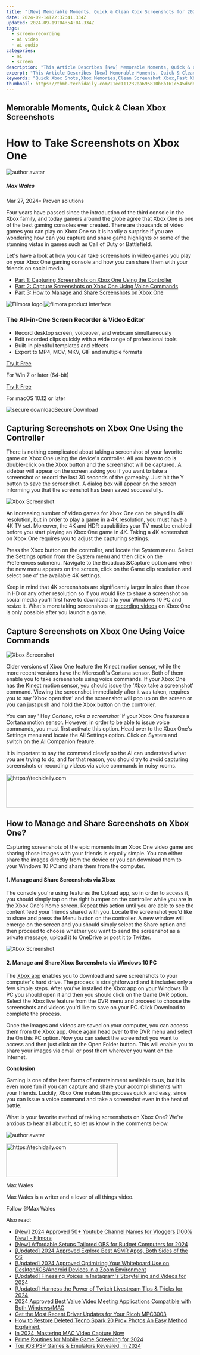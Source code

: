 ```yaml
---
title: "[New] Memorable Moments, Quick & Clean Xbox Screenshots for 2024"
date: 2024-09-14T22:37:41.334Z
updated: 2024-09-19T04:54:04.334Z
tags: 
  - screen-recording
  - ai video
  - ai audio
categories: 
  - ai
  - screen
description: "This Article Describes [New] Memorable Moments, Quick & Clean Xbox Screenshots for 2024"
excerpt: "This Article Describes [New] Memorable Moments, Quick & Clean Xbox Screenshots for 2024"
keywords: "Quick Xbox Shots,Xbox Memories,Clean Screenshot Xbox,Fast Xbox Capture,Xbox Snapshots,Quick Screen Xbox,Clean Xbox Photo"
thumbnail: https://thmb.techidaily.com/21ec111232ea695810b8b161c545d6d8dc411e7eef6880dc4b8d8fa008ddde2f.png
---
```


## Memorable Moments, Quick & Clean Xbox Screenshots

# How to Take Screenshots on Xbox One

![author avatar](https://images.wondershare.com/filmora/article-images/max-wales-author.jpg)

##### Max Wales

 Mar 27, 2024• Proven solutions

Four years have passed since the introduction of the third console in the Xbox family, and today gamers around the globe agree that Xbox One is one of the best gaming consoles ever created. There are thousands of video games you can play on Xbox One so it is hardly a surprise if you are wondering how can you capture and share game highlights or some of the stunning vistas in games such as Call of Duty or Battlefield.

Let's have a look at how you can take screenshots in video games you play on your Xbox One gaming console and how you can share them with your friends on social media.

* [Part 1: Capturing Screenshots on Xbox One Using the Controller](#part1)
* [Part 2: Capture Screenshots on Xbox One Using Voice Commands](#part2)
* [Part 3: How to Manage and Share Screenshots on Xbox One](#part3)

![Filmora logo](https://images.wondershare.com/filmora/logo_icon/wondershare-filmora-logo-horizontal.png) ![filmora product interface](https://images.wondershare.com/filmora/images/common/filmora-product-banner.png)

### The All-in-One Screen Recorder & Video Editor

* Record desktop screen, voiceover, and webcam simultaneously
* Edit recorded clips quickly with a wide range of professional tools
* Built-in plentiful templates and effects
* Export to MP4, MOV, MKV, GIF and multiple formats

[Try It Free](https://tools.techidaily.com/wondershare/filmora/download/)

For Win 7 or later (64-bit)

[Try It Free](https://tools.techidaily.com/wondershare/filmora/download/)

For macOS 10.12 or later

![secure download](https://static.wondershare.com/images-filmora/images/common/securety.svg)Secure Download

## Capturing Screenshots on Xbox One Using the Controller

There is nothing complicated about taking a screenshot of your favorite game on Xbox One using the device's controller. All you have to do is double-click on the Xbox button and the screenshot will be captured. A sidebar will appear on the screen asking you if you want to take a screenshot or record the last 30 seconds of the gameplay. Just hit the Y button to save the screenshot. A dialog box will appear on the screen informing you that the screenshot has been saved successfully.

![Xbox Screenshot ](https://images.wondershare.com/filmora/article-images/xbox-screenshot.jpg)

An increasing number of video games for Xbox One can be played in 4K resolution, but in order to play a game in a 4K resolution, you must have a 4K TV set. Moreover, the 4K and HDR capabilities your TV must be enabled before you start playing an Xbox One game in 4K. Taking a 4K screenshot on Xbox One requires you to adjust the capturing settings.

Press the Xbox button on the controller, and locate the System menu. Select the Settings option from the System menu and then click on the Preferences submenu. Navigate to the Broadcast&Capture option and when the new menu appears on the screen, click on the Game clip resolution and select one of the available 4K settings.

Keep in mind that 4K screenshots are significantly larger in size than those in HD or any other resolution so if you would like to share a screenshot on social media you'll first have to download it to your Windows 10 PC and resize it. What's more taking screenshots or [recording videos](https://tools.techidaily.com/wondershare/filmora/download/) on Xbox One is only possible after you launch a game.

## Capture Screenshots on Xbox One Using Voice Commands

![Xbox Screenshot ](https://images.wondershare.com/filmora/article-images/xbox-voice-screenshot.jpg)

Older versions of Xbox One feature the Kinect motion sensor, while the more recent versions have the Microsoft's Cortana sensor. Both of them enable you to take screenshots using voice commands. If your Xbox One has the Kinect motion sensor, you should issue the 'Xbox take a screenshot' command. Viewing the screenshot immediately after it was taken, requires you to say 'Xbox open that' and the screenshot will pop up on the screen or you can just push and hold the Xbox button on the controller.

You can say ' Hey _Cortana, take a screenshot'_ if your Xbox One features a Cortana motion sensor. However, in order to be able to issue voice commands, you must first activate this option. Head over to the Xbox One's Settings menu and locate the All Settings option. Click on System and switch on the AI Companion feature.

It is important to say the command clearly so the AI can understand what you are trying to do, and for that reason, you should try to avoid capturing screenshots or recording videos via voice commands in noisy rooms.

<!-- affiliate ads begin -->
<a href="https://aligracehair.sjv.io/c/5597632/1938721/19272" target="_top" id="1938721">
  <img src="//a.impactradius-go.com/display-ad/19272-1938721" border="0" alt="https://techidaily.com" width="728" height="90"/>
</a>
<img height="0" width="0" src="https://aligracehair.sjv.io/i/5597632/1938721/19272" style="position:absolute;visibility:hidden;" border="0" />
<!-- affiliate ads end -->

## How to Manage and Share Screenshots on Xbox One?

Capturing screenshots of the epic moments in an Xbox One video game and sharing those images with your friends is equally simple. You can either share the images directly from the device or you can download them to your Windows 10 PC and share them from the computer.

#### 1. Manage and Share Screenshots via Xbox

The console you're using features the Upload app, so in order to access it, you should simply tap on the right bumper on the controller while you are in the Xbox One's home screen. Repeat this action until you are able to see the content feed your friends shared with you. Locate the screenshot you'd like to share and press the Menu button on the controller. A new window will emerge on the screen and you should simply select the Share option and then proceed to choose whether you want to send the screenshot as a private message, upload it to OneDrive or post it to Twitter.

![Xbox Screenshot ](https://images.wondershare.com/filmora/article-images/xbox-screenshot-share.jpg)

#### 2. Manage and Share Xbox Screenshots via Windows 10 PC

The [Xbox app](https://www.xbox.com/en-US/xbox-app) enables you to download and save screenshots to your computer's hard drive. The process is straightforward and it includes only a few simple steps. After you've installed the Xbox app on your Windows 10 PC you should open it and then you should click on the Game DVR option. Select the Xbox live feature from the DVR menu and proceed to choose the screenshots and videos you'd like to save on your PC. Click Download to complete the process.

Once the images and videos are saved on your computer, you can access them from the Xbox app. Once again head over to the DVR menu and select the On this PC option. Now you can select the screenshot you want to access and then just click on the Open Folder button. This will enable you to share your images via email or post them wherever you want on the Internet.

**Conclusion**

Gaming is one of the best forms of entertainment available to us, but it is even more fun if you can capture and share your accomplishments with your friends. Luckily, Xbox One makes this process quick and easy, since you can issue a voice command and take a screenshot even in the heat of battle.

What is your favorite method of taking screenshots on Xbox One? We're anxious to hear all about it, so let us know in the comments below.

![author avatar](https://images.wondershare.com/filmora/article-images/max-wales-author.jpg)

<!-- affiliate ads begin -->
<a href="https://aligracehair.sjv.io/c/5597632/1948932/19272" target="_top" id="1948932">
  <img src="//a.impactradius-go.com/display-ad/19272-1948932" border="0" alt="https://techidaily.com" width="300" height="90"/>
</a>
<img height="0" width="0" src="https://aligracehair.sjv.io/i/5597632/1948932/19272" style="position:absolute;visibility:hidden;" border="0" />
<!-- affiliate ads end -->

Max Wales

Max Wales is a writer and a lover of all things video.

Follow @Max Wales

<ins class="adsbygoogle"
      style="display:block"
      data-ad-client="ca-pub-7571918770474297"
      data-ad-slot="8358498916"
      data-ad-format="auto"
      data-full-width-responsive="true"></ins>

<span class="atpl-alsoreadstyle">Also read:</span>
<div><ul>
<li><a href="https://youtube-data.techidaily.com/024-approved-50plus-youtube-channel-names-for-vloggers-100-new-filmora/"><u>[New] 2024 Approved 50+ Youtube Channel Names for Vloggers [100% New] - Filmora</u></a></li>
<li><a href="https://screen-activity-recording.techidaily.com/new-affordable-setups-tailored-obs-for-budget-computers-for-2024/"><u>[New] Affordable Setups Tailored OBS for Budget Computers for 2024</u></a></li>
<li><a href="https://youtube-sure.techidaily.com/ed-2024-approved-explore-best-asmr-apps-both-sides-of-the-os/"><u>[Updated] 2024 Approved Explore Best ASMR Apps, Both Sides of the OS</u></a></li>
<li><a href="https://screen-video-capture.techidaily.com/updated-2024-approved-optimizing-your-whiteboard-use-on-desktopiosandroid-devices-in-a-zoom-environment/"><u>[Updated] 2024 Approved Optimizing Your Whiteboard Use on Desktop/iOS/Android Devices in a Zoom Environment</u></a></li>
<li><a href="https://instagram-video-files.techidaily.com/updated-finessing-voices-in-instagrams-storytelling-and-videos-for-2024/"><u>[Updated] Finessing Voices in Instagram's Storytelling and Videos for 2024</u></a></li>
<li><a href="https://twitter-videos.techidaily.com/updated-harness-the-power-of-twitch-livestream-tips-and-tricks-for-2024/"><u>[Updated] Harness the Power of Twitch Livestream Tips & Tricks for 2024</u></a></li>
<li><a href="https://screen-video-capture.techidaily.com/2024-approved-best-value-video-meeting-applications-compatible-with-both-windowsmac/"><u>2024 Approved Best Value Video Meeting Applications Compatible with Both Windows/MAC</u></a></li>
<li><a href="https://win-dash.techidaily.com/get-the-most-recent-driver-updates-for-your-ricoh-mpc3003/"><u>Get the Most Recent Driver Updates for Your Ricoh MPC3003</u></a></li>
<li><a href="https://blog-min.techidaily.com/how-to-restore-deleted-tecno-spark-20-proplus-photos-an-easy-method-explained-by-fonelab-android-recover-photos/"><u>How to Restore Deleted Tecno Spark 20 Pro+ Photos An Easy Method Explained.</u></a></li>
<li><a href="https://screen-video-capture.techidaily.com/in-2024-mastering-mac-video-capture-now/"><u>In 2024, Mastering MAC Video Capture Now</u></a></li>
<li><a href="https://screen-recording.techidaily.com/prime-routines-for-mobile-game-screening-for-2024/"><u>Prime Routines for Mobile Game Screening for 2024</u></a></li>
<li><a href="https://screen-video-capture.techidaily.com/top-ios-psp-games-and-emulators-revealed-in-2024/"><u>Top iOS PSP Games & Emulators Revealed, In 2024</u></a></li>
</ul></div>

